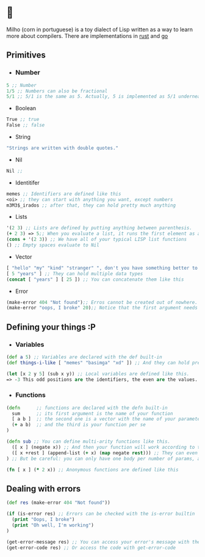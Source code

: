 # 🌽

Milho (corn in portuguese) is a toy dialect of Lisp written as a way to learn more about compilers.
There are implementations in [rust](https://github.com/celsobonutti/milho) and [go](https://github.com/danfragoso/milho)

## Primitives
* ### Number
```clojure
5 ;; Number
1/5 ;; Numbers can also be fractional
5/1 ;; 5/1 is the same as 5. Actually, 5 is implemented as 5/1 underneath 
```
* Boolean
```clojure
True ;; true
False ;; false
```
* String
```clojure
"Strings are written with double quotes."
```
* Nil
```clojure
Nil ;;
```
* Identitifer
```clojure
memes ;; Identifiers are defined like this
<oi> ;; they can start with anything you want, except numbers
m3M3$_irados ;; after that, they can hold pretty much anything
```
* Lists
```clojure
'(2 3) ;; Lists are defined by putting anything between parenthesis.
(+ 2 3) => 5;; When you evaluate a list, it runs the first element as a function with the remaining elements as arguments.
(cons + '(2 3)) ;; We have all of your typical LISP list functions
() ;; Empty spaces evaluate to Nil
```
* Vector
```clojure
[ "hello" "my" "kind" "stranger" ", don't you have something better to do?" ] ;; Vectors are declared with brackets and spaces between elements (yup, no commas)
[ 5 "years" ] ;; They can hold multiple data types
(concat [ "years" ] [ 25 ]) ;; You can concatenate them like this
```
* Error
```clojure
(make-error 404 "Not found");; Erros cannot be created out of nowhere. You can, though, create your own errors using the make-error builtin
(make-error "oops, I broke" 20);; Notice that the first argument needs to be a number, and the second, a string. Otherwise you'll get an error, but not the one you're expecting. :p
```

## Defining your things :P
* ### Variables
```clojure
(def a 5) ;; Variables are declared with the def built-in
(def things-i-like [ "memes" "basimga" "xd" ]) ;; And they can hold pretty much everything ;)

(let [x 2 y 5] (sub x y)) ;; Local variables are defined like this.
=> -3 This odd positions are the identifiers, the even are the values.
```
* ### Functions
```clojure
(defn      ;; functions are declared with the defn built-in
  sum      ;; its first argument is the name of your function
  [ a b ]  ;; the second one is a vector with the name of your parameters  
  (+ a b)  ;; and the third is your function per se
) 

(defn sub ;; You can define multi-arity functions like this.
  ([ x ] (negate x)) ;; And then your function will work according to the number of parameters
  ([ x +rest ] (append-list (+ x) (map negate rest))) ;; They can even be variadics
) ;; But be careful: you can only have one body per number of params, and one variadic

(fn [ x ] (* 2 x)) ;; Anonymous functions are defined like this
```

## Dealing with errors
```clojure
(def res (make-error 404 "Not found"))

(if (is-error res) ;; Errors can be checked with the is-error builtin
  (print "Oops, I broke")
  (print "Oh well, I'm working")
)

(get-error-message res) ;; You can access your error's message with the get-error-message bultin
(get-error-code res) ;; Or access the code with get-error-code 
```
